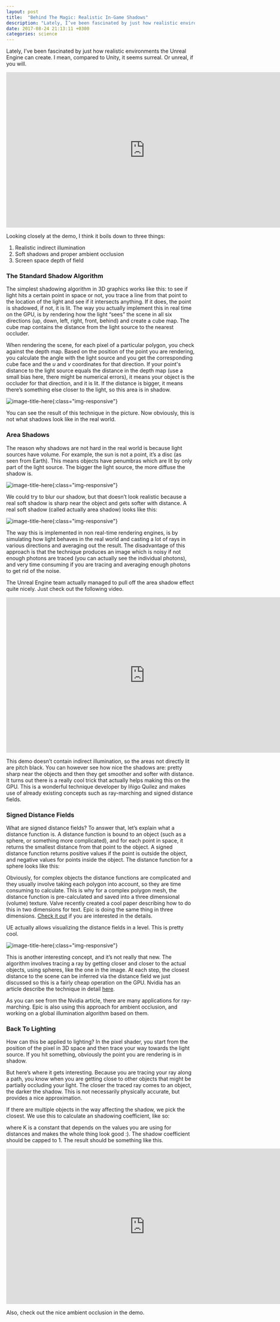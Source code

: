 ```yaml
---
layout: post
title:  "Behind The Magic: Realistic In-Game Shadows"
description: "Lately, I’ve been fascinated by just how realistic environments the Unreal Engine can create. I mean, compared to Unity, it seems surreal. Or unreal, if you will. Looking closely at the demo, I think it boils down to three things..."
date: 2017-08-24 21:13:11 +0300
categories: science
---
```


Lately, I’ve been fascinated by just how realistic environments the Unreal Engine can create. I mean, compared to Unity, it seems surreal. Or unreal, if you will.

<iframe width="740" height="415" src="https://www.youtube.com/embed/8kdjJ1qsL2c" frameborder="0" allowfullscreen></iframe>

Looking closely at the demo, I think it boils down to three things:

1. Realistic indirect illumination
2. Soft shadows and proper ambient occlusion
3. Screen space depth of field

### The Standard Shadow Algorithm ###
The simplest shadowing algorithm in 3D graphics works like this: to see if light hits a certain point in space or not, you trace a line from that point to the location of the light and see if it intersects anything. If it does, the point is shadowed, if not, it is lit. The way you actually implement this in real time on the GPU, is by rendering how the light “sees” the scene in all six directions (up, down, left, right, front, behind) and create a cube map. The cube map contains the distance from the light source to the nearest occluder.

When rendering the scene, for each pixel of a particular polygon, you check against the depth map. Based on the position of the point you are rendering, you calculate the angle with the light source and you get the corresponding cube face and the *u* and *v* coordinates for that direction. If your point's distance to the light source equals the distance in the depth map (use a small bias here, there might be numerical errors), it means your object is the occluder for that direction, and it is lit. If the distance is bigger, it means there’s something else closer to the light, so this area is in shadow.

![image-title-here](/images/lighting1.jpg){:class="img-responsive"} 

You can see the result of this technique in the picture. Now obviously, this is not what shadows look like in the real world.

### Area Shadows ###
The reason why shadows are not hard in the real world is because light sources have volume. For example, the sun is not a point, it’s a disc (as seen from Earth). This means objects have penumbras which are lit by only part of the light source. The bigger the light source, the more diffuse the shadow is. 

![image-title-here](/images/lighting2.jpg){:class="img-responsive"} 

We could try to blur our shadow, but that doesn’t look realistic because a real soft shadow is sharp near the object and gets softer with distance. A real soft shadow (called actually area shadow) looks like this:

![image-title-here](/images/lighting3.jpg){:class="img-responsive"} 

The way this is implemented in non real-time rendering engines, is by simulating how light behaves in the real world and casting a lot of rays in various directions and averaging out the result. The disadvantage of this approach is that the technique produces an image which is noisy if not enough photons are traced (you can actually see the individual photons), and very time consuming if you are tracing and averaging enough photons to get rid of the noise.

The Unreal Engine team actually managed to pull off the area shadow effect quite nicely. Just check out the following video.

<iframe width="740" height="415" src="https://www.youtube.com/embed/-xai0iBffUc" frameborder="0" allowfullscreen></iframe>

This demo doesn’t contain indirect illumination, so the areas not directly lit are pitch black. You can however see how nice the shadows are: pretty sharp near the objects and then they get smoother and softer with distance. It turns out there is a really cool trick that actually helps making this on the GPU. This is a wonderful technique developer by Iñigo Quilez and makes use of already existing concepts such as ray-marching and signed distance fields.

### Signed Distance Fields ###
What are signed distance fields? To answer that, let’s explain what a distance function is. A distance function is bound to an object (such as a sphere, or something more complicated), and for each point in space, it returns the smallest distance from that point to the object. A signed distance function returns positive values if the point is outside the object, and negative values for points inside the object. The distance function for a sphere looks like this:

<script src="https://gist.github.com/toaderflorin/efe0081985123837ac7244815341650e.js"></script>

Obviously, for complex objects the distance functions are complicated and they usually involve taking each polygon into account, so they are time consuming to calculate. This is why for a complex polygon mesh, the distance function is pre-calculated and saved into a three dimensional (volume) texture. Valve recently created a cool paper describing how to do this in two dimensions for text. Epic is doing the same thing in three dimensions. [Check it out](http://www.valvesoftware.com/publications/2007/SIGGRAPH2007_AlphaTestedMagnification.pdf) if you are interested in the details.

UE actually allows visualizing the distance fields in a level. This is pretty cool.

![image-title-here](/images/dfields.jpg){:class="img-responsive"} 

This is another interesting concept, and it’s not really that new. The algorithm involves tracing a ray by getting closer and closer to the actual objects, using spheres, like the one in the image. At each step, the closest distance to the scene can be inferred via the distance field we just discussed so this is a fairly cheap operation on the GPU. Nvidia has an article describe the technique in detail [here](http://http.developer.nvidia.com/GPUGems2/gpugems2_chapter08.html).

As you can see from the Nvidia article, there are many applications for ray-marching. Epic is also using this approach for ambient occlusion, and working on a global illumination algorithm based on them.

### Back To Lighting ###
How can this be applied to lighting? In the pixel shader, you start from the position of the pixel in 3D space and then trace your way towards the light source. If you hit something, obviously the point you are rendering is in shadow.

But here’s where it gets interesting. Because you are tracing your ray along a path, you know when you are getting close to other objects that might be partially occluding your light. The closer the traced ray comes to an object, the darker the shadow. This is not necessarily physically accurate, but provides a nice approximation.

If there are multiple objects in the way affecting the shadow, we pick the closest. We use this to calculate an shadowing coefficient, like so:

<script src="https://gist.github.com/toaderflorin/2e341d9b52d084926fea20df353a64a9.js"></script>

where K is a constant that depends on the values you are using for distances and makes the whole thing look good :). The shadow coefficient should be capped to 1. The result should be something like this. 

<iframe width="740" height="415" src="https://www.youtube.com/embed/HEtGeBOyKCY" frameborder="0" allowfullscreen></iframe>

Also, check out the nice ambient occlusion in the demo.